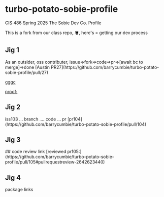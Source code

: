 # turbo-potato-sobie-profile
CIS 486 Spring 2025 The Sobie Dev Co. Profile

This is a fork from our class repo, 🪣, here's <dev jig> = getting our dev process


<h2>Jig 1</h2>
As an outsider, oss contributer, issue=>fork=>code=>pr=>[await bc to merge]=>done
[Austin PR27](https://github.com/barrycumbie/turbo-potato-sobie-profile/pull/27)

[gggc](gjgjggjj)

[proof:](https://github.com/barrycumbie/turbo-potato-sobie-profile/blob/main/docs/Austin.html)

<h2>Jig 2</h2> 
iss103 ... branch .... code ... pr
[pr104](https://github.com/barrycumbie/turbo-potato-sobie-profile/pull/104)


<h2>Jig 3</h2>  
## code review link 
[reviewed pr105:](https://github.com/barrycumbie/turbo-potato-sobie-profile/pull/105#pullrequestreview-2642623440)

<h2>Jig 4</h2> 
package links
